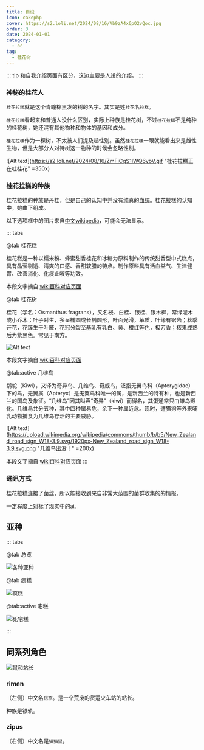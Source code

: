 ```yaml
---
title: 自设
icon: cakephp
cover: https://s2.loli.net/2024/08/16/Vb9zA4x6pO2vQoc.jpg
order: 3
date: 2024-01-01
category:
  - oc
tag:
  - 桂花树
---
```


::: tip
和自我介绍页面有区分，这边主要是人设的介绍。
:::

### 神秘的桂花人

`桂花拉糕`就是这个青瞳棕黑发的树的名字。其实是姓`桂花`名`拉糕`。

`桂花拉糕`看起来和普通人没什么区别，实际上种族是桂花树，不过`桂花拉糕`不是纯种的桂花树，她还混有其他物种和物体的基因和成分。

`桂花拉糕`作为一棵树，不太被人们提及起性别。虽然`桂花拉糕`一眼就能看出来是雌性生物，但是大部分人对待树这一物种的时候会忽略性别。

<!-- more -->

![Alt text](https://s2.loli.net/2024/08/16/ZmFiCqS1IWQ6ybV.gif "桂花拉糕正在吐桂花" =350x)

### 桂花拉糕的种族

桂花拉糕的种族是丹桂，但是自己的认知中并没有纯真的血统。桂花拉糕的认知中，她由下组成。

以下选项框中的图片来自[中文wikipedia](https://zh.wikipedia.org/wiki/Wikipedia:%E9%A6%96%E9%A1%B5 "中文wiki百科")，可能会无法显示。

::: tabs

@tab 桂花糕

桂花糕是一种以糯米粉、蜂蜜甜香桂花和冰糖为原料制作的传统甜香型中式糕点，具有晶莹剔透、清爽的口感、香甜软腊的特点。制作原料具有活血益气、生津健胃、改善消化、化痰止咳等功效。

本段文字摘自 [wiki百科对应页面](https://zh.wikipedia.org/wiki/%E6%A1%82%E8%8A%B1%E7%B3%95 "wiki百科对应页面")

@tab 桂花树

桂花（学名：Osmanthus fragrans），又名梫、白桂、银桂、银木樨，常绿灌木或小乔木；叶子对生，多呈椭圆或长椭圆形，叶面光滑，革质，叶缘有锯齿；秋季开花，花簇生于叶腋，花冠分裂至基乳有乳白、黄、橙红等色，极芳香；核果成熟后为紫黑色。常见于南方。

![Alt text](https://upload.wikimedia.org/wikipedia/commons/thumb/1/18/Osmanthus_heterophyllus-hangzhou.JPG/1920px-Osmanthus_heterophyllus-hangzhou.JPG "桂花树")

本段文字摘自 [wiki百科对应页面](https://zh.wikipedia.org/wiki/%E6%A1%82%E8%8A%B1 "wiki百科对应页面")

@tab:active 几维鸟

鹬鸵（Kiwi），又译为奇异鸟、几维鸟、奇威鸟，泛指无翼鸟科（Apterygidae）下的鸟，无翼属（Apteryx）是无翼鸟科唯一的属，是新西兰的特有种，也是新西兰的国鸟及象征。“几维鸟”因其叫声“奇异”（kiwi）而得名，其蛋通常只由雄鸟孵化。几维鸟共分五种，其中四种属易危，余下一种属近危。现时，遭猫狗等外来哺乳动物捕食为几维鸟存活的主要威胁。

![Alt text](https://upload.wikimedia.org/wikipedia/commons/thumb/b/b5/New_Zealand_road_sign_W18-3.9.svg/1920px-New_Zealand_road_sign_W18-3.9.svg.png "几维鸟出没！" =200x)

本段文字摘自 [wiki百科对应页面](https://zh.wikipedia.org/wiki/%E9%B7%B8%E9%B4%95 "wiki百科对应页面")
:::

### 通讯方式
桂花拉糕连接了菌丝，所以能接收到来自非常大范围的菌群收集的的情报。

一定程度上对标了现实中的ai。

## 亚种


::: tabs

@tab 总览

![各种亚种](https://s2.loli.net/2024/08/07/UoktrBJmjaVfey7.png)

@tab 疯糕

![疯糕](https://s2.loli.net/2024/08/07/lzUnbaRwZSAjNMh.png)

@tab:active 宅糕

![死宅糕](https://s2.loli.net/2024/08/07/MSUGCPF9IvDx1sE.png)

:::

## 同系列角色

![鼠和站长](https://s2.loli.net/2024/08/07/bHRiG9ACLekOhau.png)

### rimen
（左侧）中文名`信旅`。是一个荒废的货运火车站的站长。

种族是铁轨。

### zipus
（右侧）中文名是`猫猫鼠`。